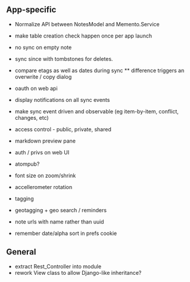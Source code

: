## App-specific

* Normalize API between NotesModel and Memento.Service

* make table creation check happen once per app launch
* no sync on empty note
* sync since with tombstones for deletes.
* compare etags as well as dates during sync
** difference triggers an overwrite / copy dialog
* oauth on web api
* display notifications on all sync events
* make sync event driven and observable (eg item-by-item, conflict, changes, etc)

* access control - public, private, shared
* markdown preview pane
* auth / privs on web UI
* atompub?
* font size on zoom/shrink
* accellerometer rotation
* tagging
* geotagging + geo search / reminders
* note urls with name rather than uuid
* remember date/alpha sort in prefs cookie

## General

* extract Rest_Controller into module
* rework View class to allow Django-like inheritance?
